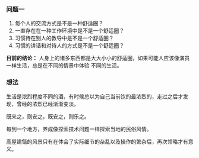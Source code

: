 ### 问题一
1. 每个人的交流方式是不是一种舒适圈？
2. 一直存在在一种工作环境中是不是一个舒适圈？
3. 习惯待在别人的教导中是不是一个舒适圈？
4. 习惯的讲话和对待人的方式是不是一个舒适圈？

<b>目前的结论：</b>
人身上的诸多东西都是大大小小的舒适圈，如果可能人应该像演员一样生活，总是在不同的情景中体验
不同的生活。


### 想法
生活是浓烈程度不同的酒，有时候总以为自己当前饮的最浓烈的，走过之后才发现，曾经的浓烈已经渐渐变淡。


既来之，则安之，既安之，则乐之。


每到一个地方，养成像探索技术问题一样探索当地的民俗风情。


高屋建瓴的风景只有在体会了实际细节的杂乱以及操作的繁杂后，再次领略才有意义。

